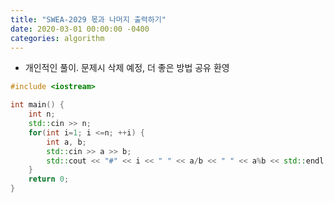 ```yaml
---
title: "SWEA-2029 몫과 나머지 출력하기"
date: 2020-03-01 00:00:00 -0400
categories: algorithm
---
```


* 개인적인 풀이. 문제시 삭제 예정, 더 좋은 방법 공유 환영

```cpp
#include <iostream>

int main() {
	int n;
    std::cin >> n;
    for(int i=1; i <=n; ++i) {
    	int a, b;
        std::cin >> a >> b;
        std::cout << "#" << i << " " << a/b << " " << a%b << std::endl;
    }
	return 0;
}
```